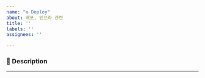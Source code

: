 ```yaml
---
name: "⚙️ Deploy"
about: 배포, 인프라 관련
title: ''
labels: ''
assignees: ''

---
```


### **📌 Description**

---
